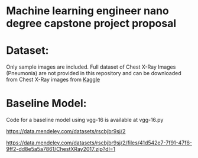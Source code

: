 # Machine learning engineer nano degree capstone project proposal

# Dataset:

Only sample images are included. Full dataset of Chest X-Ray Images (Pneumonia) are not provided in this repository 
and can be downloaded from Chest X-Ray images from [Kaggle](https://www.kaggle.com/paultimothymooney/chest-xray-pneumonia)

# Baseline Model:

Code for a baseline model using vgg-16 is available at vgg-16.py

https://data.mendeley.com/datasets/rscbjbr9sj/2

https://data.mendeley.com/datasets/rscbjbr9sj/2/files/41d542e7-7f91-47f6-9ff2-dd8e5a5a7861/ChestXRay2017.zip?dl=1
